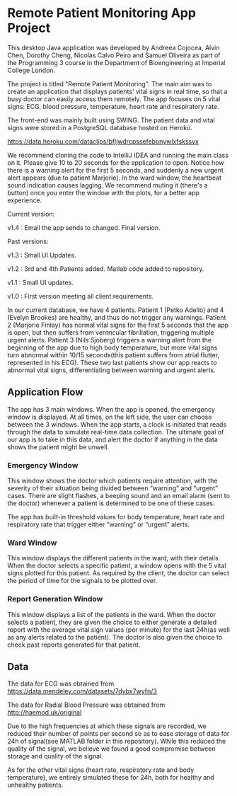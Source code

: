 # Remote Patient Monitoring App Project

This desktop Java application was developed by Andreea Cojocea, Alvin Chen, Dorothy Cheng, Nicolas Calvo Peiro and Samuel Oliveira as part of the Programming 3 course in the Department of Bioengineering at Imperial College London. 

The project is titled "Remote Patient Monitoring". The main aim was to create an application that displays patients’ vital signs in real time, so that a busy doctor can easily access them remotely. The app focuses on 5 vital signs: ECG, blood pressure, temperature, heart rate and respiratory rate. 

The front-end was mainly built using SWING. The patient data and vital signs were stored in a PostgreSQL database hosted on Heroku. 

https://data.heroku.com/dataclips/bfljwdrcpssefebonywlxfskssvx 

We recommend cloning the code to IntelliJ IDEA and running the main class on it. Please give 10 to 20 seconds for the application to open. Notice how there is a warning alert for the first 5 seconds, and suddenly a new urgent alert appears (due to patient Marjorie). In the ward window, the heartbeat sound indication causes lagging. We recommend muting it (there's a button) once you enter the window with the plots, for a better app experience.

Current version: 

v1.4 : Email the app sends to changed. Final version.

Past versions: 

v1.3 : Small UI Updates.

v1.2 : 3rd and 4th Patients added. Matlab code added to repository.

v1.1 : Small UI updates.

v1.0 : First version meeting all client requirements.

In our current database, we have 4 patients. Patient 1 (Petko Adello) and 4 (Evelyn Brookes) are healthy, and thus do not trigger any warnings. Patient 2 (Marjorie Finlay) has normal vital signs for the first 5 seconds that the app is open, but then suffers from ventricular fibrillation, triggering multiple urgent alerts. Patient 3 (Nils Sjoberg) triggers a warning alert from the beginning of the app due to high body temperature, but more vital signs turn abnormal within 10/15 seconds(this patient suffers from atrial flutter, represented in his ECG). These two last patients show our app reacts to abnormal vital signs, differentiating between warning and urgent alerts.

## Application Flow 

The app has 3 main windows. When the app is opened, the emergency window is displayed. At all times, on the left side, the user can choose between the 3 windows. When the app starts, a clock is initiated that reads through the data to simulate real-time data collection. The ultimate goal of our app is to take in this data, and alert the doctor if anything in the data shows the patient might be unwell. 

### Emergency Window 

This window shows the doctor which patients require attention, with the severity of their situation being divided between “warning” and “urgent” cases. There are slight flashes, a beeping sound and an email alarm (sent to the doctor) whenever a patient is determined to be one of these cases. 

The app has built-in threshold values for body temperature, heart rate and respiratory rate that trigger either “warning” or “urgent” alerts. 

### Ward Window 

This window displays the different patients in the ward, with their details. When the doctor selects a specific patient, a window opens with the 5 vital signs plotted for this patient. As required by the client, the doctor can select the period of time for the signals to be plotted over. 

### Report Generation Window 

This window displays a list of the patients in the ward. When the doctor selects a patient, they are given the choice to either generate a detailed report with the average vital sign values (per minute) for the last 24h(as well as any alerts related to the patient). The doctor is also given the choice to check past reports generated for that patient. 


## Data

The data for ECG was obtained from  https://data.mendeley.com/datasets/7dybx7wyfn/3

The data for Radial Blood Pressure was obtained from http://haemod.uk/original

Due to the high frequencies at which these signals are recorded, we reduced their number of points per second so as to ease storage of data for 24h of signal(see MATLAB folder in this repository). While this reduced the quality of the signal, we believe we found a good compromise between storage and quality of the signal.

As for the other vital signs (heart rate, respiratory rate and body temperature), we entirely simulated these for 24h, both for healthy and unhealthy patients.
